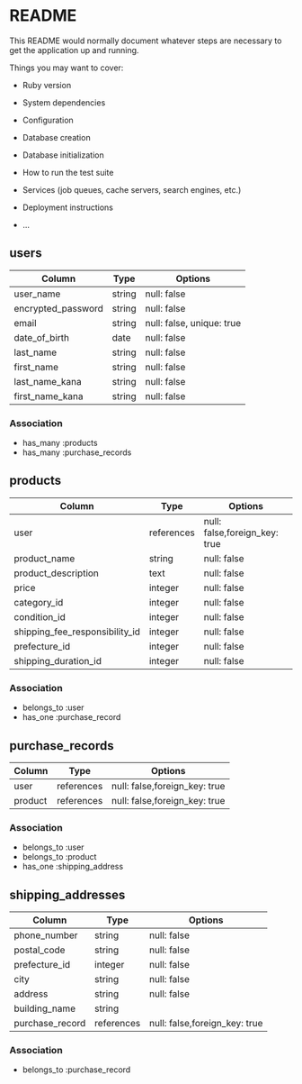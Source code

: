 # README

This README would normally document whatever steps are necessary to get the
application up and running.

Things you may want to cover:

* Ruby version

* System dependencies

* Configuration

* Database creation

* Database initialization

* How to run the test suite

* Services (job queues, cache servers, search engines, etc.)

* Deployment instructions

* ...


## users

| Column             | Type                | Options                   |
|--------------------|---------------------|---------------------------|
| user_name          | string              | null: false               |
| encrypted_password | string              | null: false               |
| email              | string              | null: false, unique: true |
| date_of_birth      | date                | null: false               |
| last_name          | string              | null: false               |
| first_name         | string              | null: false               |
| last_name_kana     | string              | null: false               |
| first_name_kana    | string              | null: false               |


### Association
* has_many :products
* has_many :purchase_records




## products

| Column                         | Type                | Options                           |
|--------------------------------|---------------------|-----------------------------------|
| user                           | references          | null: false,foreign_key: true     |
| product_name                   | string              | null: false                       |
| product_description            | text                | null: false                       |
| price                          | integer             | null: false                       |
| category_id                    | integer             | null: false                       |
| condition_id                   | integer             | null: false                       |
| shipping_fee_responsibility_id | integer             | null: false                       |
| prefecture_id                  | integer             | null: false                       |
| shipping_duration_id           | integer             | null: false                       |

### Association
* belongs_to :user
* has_one :purchase_record





## purchase_records

| Column                      | Type                | Options                          |
|-----------------------------|---------------------|----------------------------------|
| user                        | references          | null: false,foreign_key: true    |
| product                     | references          | null: false,foreign_key: true    |

### Association
* belongs_to :user
* belongs_to :product
* has_one :shipping_address








## shipping_addresses

| Column                         | Type                | Options                                    |
|--------------------------------|---------------------|--------------------------------------------|
| phone_number                   | string              | null: false                                |
| postal_code                    | string              | null: false                                |
| prefecture_id                  | integer             | null: false                                |
| city                           | string              | null: false                                |
| address                        | string              | null: false                                |
| building_name                  | string              |                                            |
| purchase_record                | references          | null: false,foreign_key: true              |



### Association
* belongs_to :purchase_record